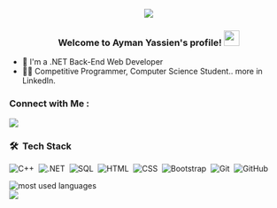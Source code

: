
<!-- Typing SVG by DenverCoder1 - https://github.com/DenverCoder1/readme-typing-svg -->
<p align="center">
  <a href="https://github.com/DenverCoder1/readme-typing-svg"><img src="https://readme-typing-svg.herokuapp.com/?lines=Full-stack%20web%20developer;Always%20learning%20new%20things&font=Fira%20Code&center=true&width=440&height=45&color=f75c7e&vCenter=true&size=22"></a>
</p> 


<h3 align="center">
  Welcome to Ayman Yassien's profile!
  <img src="https://media.giphy.com/media/hvRJCLFzcasrR4ia7z/giphy.gif" width="28">
  </h3>


- 🏢 I'm a .NET Back-End Web Developer 
- 👨‍💻 Competitive Programmer, Computer Science Student.. more in LinkedIn.

### Connect with Me :


<a href="https://www.linkedin.com/in/ayman-yassien-a8152323a/" target="_blank"><img src="https://img.shields.io/badge/-Ayman%20Yassien-0077B5?style=for-the-badge&logo=Linkedin&logoColor=white"/></a>

### 🛠 &nbsp;Tech Stack


![C++](https://img.shields.io/badge/-C++-000?style=flat&logo=C++&logoColor=FFFF)&nbsp;
![.NET](https://img.shields.io/badge/-.NET-007ACC?style=flat&logo=.NET&logoColor=0000)&nbsp;
![SQL](https://img.shields.io/badge/-SQL-05122A?style=flat&logo=sql&logoColor=563D7C)&nbsp;
![HTML](https://img.shields.io/badge/-HTML-05122A?style=flat&logo=HTML5)&nbsp;
![CSS](https://img.shields.io/badge/-CSS-05122A?style=flat&logo=CSS3&logoColor=1572B6)&nbsp;
![Bootstrap](https://img.shields.io/badge/-Bootstrap-05122A?style=flat&logo=bootstrap&logoColor=563D7C)&nbsp;
![Git](https://img.shields.io/badge/-Git-05122A?style=flat&logo=git)&nbsp;
![GitHub](https://img.shields.io/badge/-GitHub-05122A?style=flat&logo=github)&nbsp;




<img align="left" src="https://github-readme-stats.vercel.app/api/top-langs?username=aymanYassien&show_icons=true&locale=en&layout=compact&theme=radical" alt="most used languages" />
<br>
<a href="https://komarev.com/ghpvc/?username=aymanYassien&style=for-the-badge">
    <img src="https://komarev.com/ghpvc/?username=aymanYassien&style=for-the-badge">
</a>







